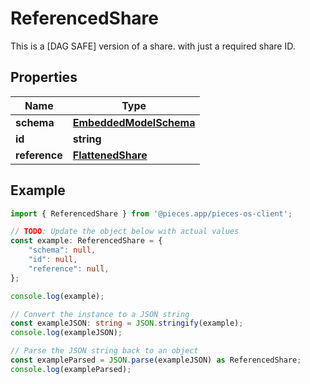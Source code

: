 
# ReferencedShare

This is a [DAG SAFE] version of a share. with just a required share ID.

## Properties

Name | Type
------------ | -------------
**schema** | [**EmbeddedModelSchema**](EmbeddedModelSchema)
**id** | **string**
**reference** | [**FlattenedShare**](FlattenedShare)

## Example

```typescript
import { ReferencedShare } from '@pieces.app/pieces-os-client';

// TODO: Update the object below with actual values
const example: ReferencedShare = {
    "schema": null,
    "id": null,
    "reference": null,
};

console.log(example);

// Convert the instance to a JSON string
const exampleJSON: string = JSON.stringify(example);
console.log(exampleJSON);

// Parse the JSON string back to an object
const exampleParsed = JSON.parse(exampleJSON) as ReferencedShare;
console.log(exampleParsed);
```


